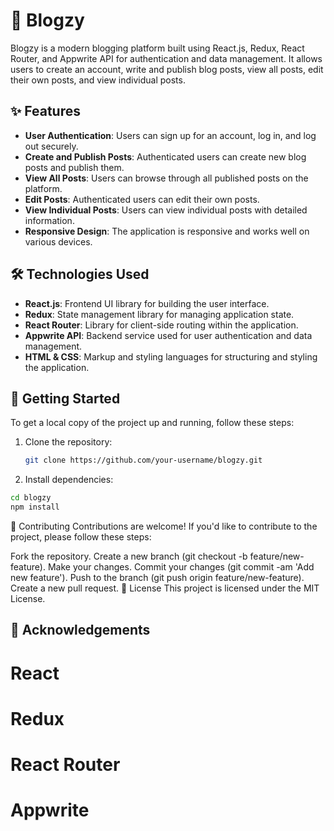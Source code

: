 # 📝 Blogzy

Blogzy is a modern blogging platform built using React.js, Redux, React Router, and Appwrite API for authentication and data management. It allows users to create an account, write and publish blog posts, view all posts, edit their own posts, and view individual posts.

## ✨ Features

- **User Authentication**: Users can sign up for an account, log in, and log out securely.
- **Create and Publish Posts**: Authenticated users can create new blog posts and publish them.
- **View All Posts**: Users can browse through all published posts on the platform.
- **Edit Posts**: Authenticated users can edit their own posts.
- **View Individual Posts**: Users can view individual posts with detailed information.
- **Responsive Design**: The application is responsive and works well on various devices.

## 🛠️ Technologies Used

- **React.js**: Frontend UI library for building the user interface.
- **Redux**: State management library for managing application state.
- **React Router**: Library for client-side routing within the application.
- **Appwrite API**: Backend service used for user authentication and data management.
- **HTML & CSS**: Markup and styling languages for structuring and styling the application.

## 🚀 Getting Started

To get a local copy of the project up and running, follow these steps:

1. Clone the repository:

   ```bash
   git clone https://github.com/your-username/blogzy.git

2. Install dependencies:

```bash
cd blogzy
npm install
```



🤝 Contributing
Contributions are welcome! If you'd like to contribute to the project, please follow these steps:

Fork the repository.
Create a new branch (git checkout -b feature/new-feature).
Make your changes.
Commit your changes (git commit -am 'Add new feature').
Push to the branch (git push origin feature/new-feature).
Create a new pull request.
📄 License
This project is licensed under the MIT License.

## 🙏 Acknowledgements
# React
# Redux
# React Router
# Appwrite
